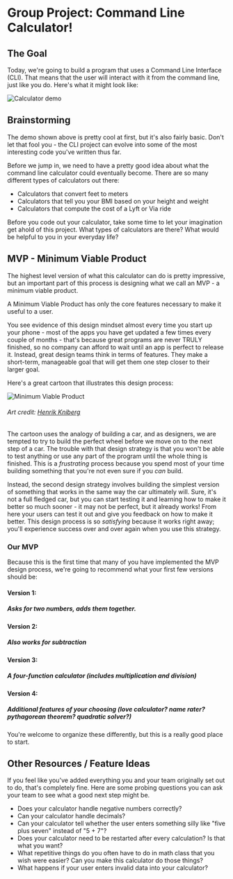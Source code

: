# Group Project: Command Line Calculator!

## The Goal

Today, we're going to build a program that uses a Command Line Interface (CLI). That means that the user will interact with it from the command line, just like you do. Here's what it might look like:

![Calculator demo](https://raw.githubusercontent.com/upperlinecode/calculator-project-python/master/clicalcexample.gif)

## Brainstorming

The demo shown above is pretty cool at first, but it's also fairly basic. Don't let that fool you - the CLI project can evolve into some of the most interesting code you've written thus far.

Before we jump in, we need to have a pretty good idea about what the command line calculator could eventually become. There are so many different types of calculators out there:

* Calculators that convert feet to meters
* Calculators that tell you your BMI based on your height and weight
* Calculators that compute the cost of a Lyft or Via ride

Before you code out your calculator, take some time to let your imagination get ahold of this project. What types of calculators are there? What would be helpful to you in your everyday life?

## MVP - Minimum Viable Product

The highest level version of what this calculator can do is pretty impressive, but an important part of this process is designing what we call an MVP - a minimum viable product.

A Minimum Viable Product has only the core features necessary to make it useful to a user.

You see evidence of this design mindset almost every time you start up your phone - most of the apps you have get updated a few times every couple of months - that's because great programs are never TRULY finished, so no company can afford to wait until an app is perfect to release it. Instead, great design teams think in terms of features. They make a short-term, manageable goal that will get them one step closer to their larger goal.

Here's a great cartoon that illustrates this design process:

![Minimum Viable Product](https://raw.githubusercontent.com/upperlinecode/calculator-project-python/master/mvp.png)

###### Art credit: <a href="https://www.crisp.se/konsulter/henrik-kniberg">Henrik Kniberg</a>

The cartoon uses the analogy of building a car, and as designers, we are tempted to try to build the perfect wheel before we move on to the next step of a car. The trouble with that design strategy is that you won't be able to test anything or use any part of the program until the whole thing is finished. This is a _frustrating_ process because you spend most of your time building something that you're not even sure if you _can_ build.

Instead, the second design strategy involves building the simplest version of something that works in the same way the car ultimately will. Sure, it's not a full fledged car, but you can start testing it and learning how to make it better so much sooner - it may not be perfect, but it already works! From here your users can test it out and give you feedback on how to make it better. This design process is so _satisfying_ because it works right away; you'll experience success over and over again when you use this strategy.

### Our MVP

Because this is the first time that many of you have implemented the MVP design process, we're going to recommend what your first few versions should be:

#### Version 1:
##### Asks for two numbers, adds them together.

#### Version 2:
##### Also works for subtraction

#### Version 3:
##### A four-function calculator (includes multiplication and division)

#### Version 4:
##### Additional features of your choosing (love calculator? name rater? pythagorean theorem? quadratic solver?)

You're welcome to organize these differently, but this is a really good place to start. 


## Other Resources / Feature Ideas

If you feel like you've added everything you and your team originally set out to do, that's completely fine. Here are some probing questions you can ask your team to see what a good next step might be.

* Does your calculator handle negative numbers correctly?
* Can your calculator handle decimals?
* Can your calculator tell whether the user enters something silly like "five plus seven" instead of "5 + 7"?
* Does your calculator need to be restarted after every calculation? Is that what you want?
* What repetitive things do you often have to do in math class that you wish were easier? Can you make this calculator do those things?
* What happens if your user enters invalid data into your calculator?
